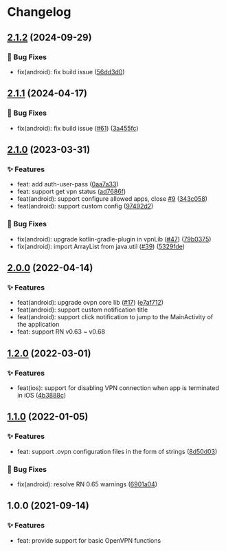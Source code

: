 # Changelog

## [2.1.2](https://github.com/ccnnde/react-native-simple-openvpn/compare/v2.1.1...v2.1.2) (2024-09-29)


### 🐞 Bug Fixes

* fix(android): fix build issue ([56dd3d0](https://github.com/ccnnde/react-native-simple-openvpn/commit/56dd3d0))

## [2.1.1](https://github.com/ccnnde/react-native-simple-openvpn/compare/v2.1.0...v2.1.1) (2024-04-17)

### 🐞 Bug Fixes

* fix(android): fix build issue ([#61](https://github.com/ccnnde/react-native-simple-openvpn/pull/61)) ([3a455fc](https://github.com/ccnnde/react-native-simple-openvpn/commit/3a455fc))

## [2.1.0](https://github.com/ccnnde/react-native-simple-openvpn/compare/v2.0.0...v2.1.0) (2023-03-31)


### ✨ Features

* feat: add auth-user-pass ([0aa7a33](https://github.com/ccnnde/react-native-simple-openvpn/commit/0aa7a33))
* feat: support get vpn status ([ad7686f](https://github.com/ccnnde/react-native-simple-openvpn/commit/ad7686f))
* feat(android): support configure allowed apps, close [#9](https://github.com/ccnnde/react-native-simple-openvpn/issues/9) ([343c058](https://github.com/ccnnde/react-native-simple-openvpn/commit/343c058))
* feat(android): support custom config ([97492d2](https://github.com/ccnnde/react-native-simple-openvpn/commit/97492d2))


### 🐞 Bug Fixes

* fix(android): upgrade kotlin-gradle-plugin in vpnLib ([#47](https://github.com/ccnnde/react-native-simple-openvpn/issues/47)) ([79b0375](https://github.com/ccnnde/react-native-simple-openvpn/commit/79b0375))
* fix(android): import ArrayList from java.util ([#39](https://github.com/ccnnde/react-native-simple-openvpn/issues/39)) ([5329fde](https://github.com/ccnnde/react-native-simple-openvpn/commit/5329fde))


## [2.0.0](https://github.com/ccnnde/react-native-simple-openvpn/compare/v1.2.0...v2.0.0) (2022-04-14)


### ✨ Features

* feat(android): upgrade ovpn core lib ([#17](https://github.com/ccnnde/react-native-simple-openvpn/issues/17)) ([e7af712](https://github.com/ccnnde/react-native-simple-openvpn/commit/e7af712))
* feat(android): support custom notification title
* feat(android): support click notification to jump to the MainActivity of the application
* feat: support RN v0.63 ~ v0.68


## [1.2.0](https://github.com/ccnnde/react-native-simple-openvpn/compare/v1.1.0...v1.2.0) (2022-03-01)


### ✨ Features

* feat(ios): support for disabling VPN connection when app is terminated in iOS ([4b3888c](https://github.com/ccnnde/react-native-simple-openvpn/commit/4b3888c))


## [1.1.0](https://github.com/ccnnde/react-native-simple-openvpn/compare/v1.0.0...v1.1.0) (2022-01-05)


### ✨ Features

* feat: support .ovpn configuration files in the form of strings ([8d50d03](https://github.com/ccnnde/react-native-simple-openvpn/commit/8d50d03))


### 🐞 Bug Fixes

* fix(android): resolve RN 0.65 warnings ([6901a04](https://github.com/ccnnde/react-native-simple-openvpn/commit/6901a04))


## 1.0.0 (2021-09-14)


### ✨ Features

* feat: provide support for basic OpenVPN functions